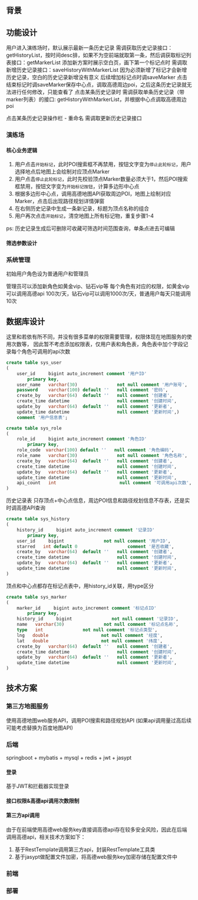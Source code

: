 ## 背景
## 功能设计

用户进入演练场时，默认展示最新一条历史记录
需调获取历史记录接口：getHistoryList，按时间desc排，如果不为空前端就取第一条，然后调获取标记列表接口：getMarkerList
添加新方案时展示空白页，画下第一个标记点时
需调取新增历史记录接口：saveHistoryWithMarkerList
因为必须新增了标记才会新增历史记录，空白的历史记录新增没有意义
后续增加标记点时调saveMarker
点击结束标记时调saveMarker保存中心点，调取高德周边poi，之后这条历史记录就无法进行任何修改，只能查看了
点击某条历史记录时
需调获取单条历史记录（带marker列表）的接口: getHistoryWithMarkerList，并根据中心点调取高德周边poi
 
点击某条历史记录操作栏 - 重命名
需调取更新历史记录接口

### 演练场

#### 核心业务逻辑
1. 用户点击`开始标记`，此时POI搜索框不再禁用，按钮文字变为`停止此轮标记`，用户选择地点后地图上会绘制对应顶点Marker
2. 用户点击`停止此轮标记`，此时先校验顶点Marker数量必须大于1，然后POI搜索框禁用，按钮文字变为`开始标记按钮`，计算多边形中心点
3. 根据多边形中心点，调用高德地图API获取周边POI，地图上绘制对应Marker，点击后出现路径规划详情弹窗
4. 在右侧历史记录中生成一条新记录，标题为顶点名称的组合
5. 用户再次点击`开始标记`，清空地图上所有标记物，重复步骤1-4

ps: 历史记录生成后可删除可收藏可筛选时间范围查询，单条点进去可编辑

#### 筛选参数设计
### 系统管理
初始用户角色设为普通用户和管理员

管理员可以添加新角色如黄金vip、钻石vip等
每个角色有对应的权限，如黄金vip可以调用高德api 100次/天，钻石vip可以调用1000次/天，普通用户每天只能调用10次

## 数据库设计
这里和若依有所不同，并没有很多菜单的权限需要管理，权限体现在地图服务的使用次数等，
因此暂不考虑添加权限表，仅用户表和角色表，角色表中加个字段记录每个角色可调用的api次数

```sql title="用户信息表"
create table sys_user
(
    user_id     bigint auto_increment comment '用户ID'
        primary key,
    user_name   varchar(30)               not null comment '用户账号',
    password    varchar(100) default ''   null comment '密码',
    create_by   varchar(64)  default ''   null comment '创建者',
    create_time datetime                  null comment '创建时间',
    update_by   varchar(64)  default ''   null comment '更新者',
    update_time datetime                  null comment '更新时间',)
    comment '用户信息表';
```

```sql title="角色信息表"
create table sys_role
(
    role_id     bigint auto_increment comment '角色ID'
        primary key,
    role_code  varchar(100) default ''   null comment '角色编码',
    role_name   varchar(30)               not null comment '角色名称',
    create_by   varchar(64)  default ''   null comment '创建者',
    create_time datetime                  null comment '创建时间',
    update_by   varchar(64)  default ''   null comment '更新者',
    update_time datetime                  null comment '更新时间',
    api_count   int                        null comment '可调用api次数',
)
```

历史记录表
只存顶点+中心点信息，周边POI信息和路径规划信息不存表，还是实时调高德API查询
```sql title="历史记录表"
create table sys_history
(
    history_id     bigint auto_increment comment '记录ID'
        primary key,
    user_id     bigint               not null comment '用户ID',
    starred   int default 0                   comment '是否收藏',
    create_by   varchar(64)  default ''   null comment '创建者',
    create_time datetime                  null comment '创建时间',
    update_by   varchar(64)  default ''   null comment '更新者',
    update_time datetime                  null comment '更新时间',
)
```
顶点和中心点都存在标记点表中，用history_id关联，用type区分

```sql title="标记点表"
create table sys_marker
(
    marker_id     bigint auto_increment comment '标记点ID'
        primary key,
    history_id     bigint               not null comment '记录ID',
    name   varchar(30)               not null comment '标记点名称',
    type   int               not null comment '标记点类型',
    lng   double                    not null comment '经度',
    lat   double                    not null comment '纬度',
    create_by   varchar(64)  default ''   null comment '创建者',
    create_time datetime                  null comment '创建时间',
    update_by   varchar(64)  default ''   null comment '更新者',
    update_time datetime                  null comment '更新时间',
)
```

## 技术方案
### 第三方地图服务
使用高德地图web服务API，调用POI搜索和路径规划API
(如果api调用量过高后续可能考虑替换为百度地图API)
### 后端
springboot + mybatis + mysql + redis + jwt + jasypt
#### 登录
基于JWT和拦截器实现登录
#### 接口权限&高德api调用次数限制

#### 第三方api调用
由于在前端使用高德web服务key直接调高德api存在较多安全风险，因此在后端调用高德api，相关技术方案如下：
1. 基于RestTemplate调用第三方api，封装RestTemplate工具类
2. 基于jasypt做配置文件加密，将高德web服务key加密存储在配置文件中

### 前端

### 部署